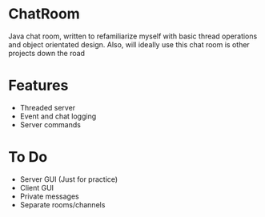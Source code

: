 ChatRoom
========

Java chat room, written to refamiliarize myself with basic thread operations and object orientated design. Also, will ideally use this chat room is other projects down the road


Features
========
* Threaded server
* Event and chat logging
* Server commands


To Do
========
* Server GUI (Just for practice)
* Client GUI
* Private messages
* Separate rooms/channels